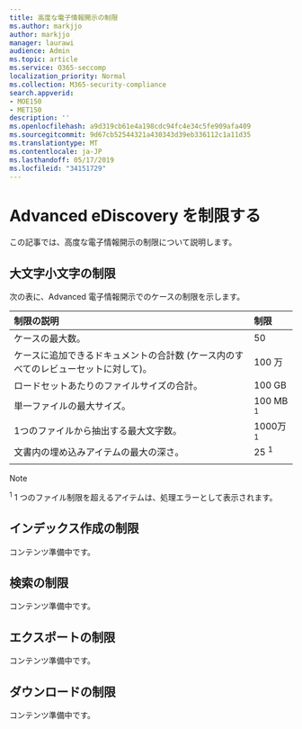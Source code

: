 ```yaml
---
title: 高度な電子情報開示の制限
ms.author: markjjo
author: markjjo
manager: laurawi
audience: Admin
ms.topic: article
ms.service: O365-seccomp
localization_priority: Normal
ms.collection: M365-security-compliance
search.appverid:
- MOE150
- MET150
description: ''
ms.openlocfilehash: a9d319cb61e4a198cdc94fc4e34c5fe909afa409
ms.sourcegitcommit: 9d67cb52544321a430343d39eb336112c1a11d35
ms.translationtype: MT
ms.contentlocale: ja-JP
ms.lasthandoff: 05/17/2019
ms.locfileid: "34151729"
---
```

# <a name="limits-in-advanced-ediscovery"></a>Advanced eDiscovery を制限する

この記事では、高度な電子情報開示の制限について説明します。

## <a name="case-limits"></a>大文字小文字の制限

次の表に、Advanced 電子情報開示でのケースの制限を示します。

|**制限の説明**|**制限**|
  |:-----|:-----|
  |ケースの最大数。  <br/> |50  <br/> |
  |ケースに追加できるドキュメントの合計数 (ケース内のすべてのレビューセットに対して)。  <br/> |100 万  <br/> |
  |ロードセットあたりのファイルサイズの合計。  <br/> |100 GB  <br/> |
  |単一ファイルの最大サイズ。   <br/> |100 MB <sup>1</sup> <br/> |
  |1つのファイルから抽出する最大文字数。  <br/> |1000万<sup>1</sup> <br/> |
  |文書内の埋め込みアイテムの最大の深さ。  <br/> |25 <sup>1</sup> <br/> |
|||
 > [!NOTE]
> <sup>1</sup> 1 つのファイル制限を超えるアイテムは、処理エラーとして表示されます。 

## <a name="indexing-limits"></a>インデックス作成の制限

コンテンツ準備中です。

## <a name="search-limits"></a>検索の制限

コンテンツ準備中です。

## <a name="export-limits"></a>エクスポートの制限

コンテンツ準備中です。

## <a name="download-limits"></a>ダウンロードの制限

コンテンツ準備中です。

